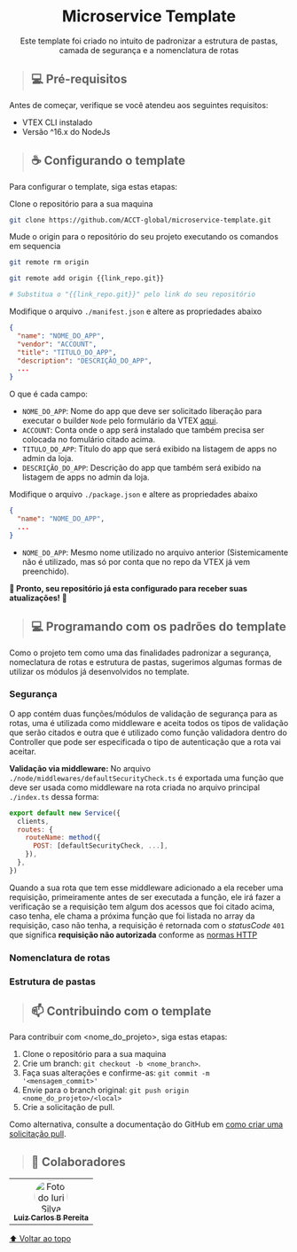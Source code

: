 <h1 align="center">
Microservice Template
</h1>

<p align="center">Este template foi criado no intuito de padronizar a estrutura de pastas, camada de segurança e a nomenclatura de rotas</p>

> ## 💻 Pré-requisitos

Antes de começar, verifique se você atendeu aos seguintes requisitos:

- VTEX CLI instalado
- Versão ^16.x do NodeJs

> ## ☕ Configurando o template

Para configurar o template, siga estas etapas:

Clone o repositório para a sua maquina

```bash
git clone https://github.com/ACCT-global/microservice-template.git
```

Mude o origin para o repositório do seu projeto executando os comandos em sequencia

```bash
git remote rm origin
```

```bash
git remote add origin {{link_repo.git}}

# Substitua o "{{link_repo.git}}" pelo link do seu repositório
```

Modifique o arquivo `./manifest.json` e altere as propriedades abaixo

```json
{
  "name": "NOME_DO_APP",
  "vendor": "ACCOUNT",
  "title": "TITULO_DO_APP",
  "description": "DESCRIÇÃO_DO_APP",
  ...
}
```

O que é cada campo:

- `NOME_DO_APP`: Nome do app que deve ser solicitado liberação para executar o builder `Node` pelo formulário da VTEX [aqui](https://docs.google.com/forms/d/e/1FAIpQLSfhuhFxvezMhPEoFlN9yFEkUifGQlGP4HmJQgx6GP32WZchBw/viewform).
- `ACCOUNT`: Conta onde o app será instalado que também precisa ser colocada no fomulário citado acima.
- `TITULO_DO_APP`: Titulo do app que será exibido na listagem de apps no admin da loja.
- `DESCRIÇÃO_DO_APP`: Descrição do app que também será exibido na listagem de apps no admin da loja.

Modifique o arquivo `./package.json` e altere as propriedades abaixo

```json
{
  "name": "NOME_DO_APP",
  ...
}
```

- `NOME_DO_APP`: Mesmo nome utilizado no arquivo anterior (Sistemicamente não é utilizado, mas só por conta que no repo da VTEX já vem preenchido).

**🚀 Pronto, seu repositório já esta configurado para receber suas atualizações! 🚀**

> ## 💻 Programando com os padrões do template

Como o projeto tem como uma das finalidades padronizar a segurança, nomeclatura de rotas e estrutura de pastas, sugerimos algumas formas de utilizar os módulos já desenvolvidos no template.

### Segurança

O app contém duas funções/módulos de validação de segurança para as rotas, uma é utilizada como middleware e aceita todos os tipos de validação que serão citados e outra que é utilizado como função validadora dentro do Controller que pode ser especificada o tipo de autenticação que a rota vai aceitar.

**Validação via middleware:**
No arquivo `./node/middlewares/defaultSecurityCheck.ts` é exportada uma função que deve ser usada como middleware na rota criada no arquivo principal `./index.ts` dessa forma:

```js
export default new Service({
  clients,
  routes: {
    routeName: method({
      POST: [defaultSecurityCheck, ...],
    }),
  },
})
```

Quando a sua rota que tem esse middleware adicionado a ela receber uma requisição, primeiramente antes de ser executada a função, ele irá fazer a verificação se a requisição tem algum dos acessos que foi citado acima, caso tenha, ele chama a próxima função que foi listada no array da requisição, caso não tenha, a requisição é retornada com o *statusCode* `401` que significa **requisição não autorizada** conforme as [normas HTTP](https://developer.mozilla.org/en-US/docs/Web/HTTP/Status)

### Nomenclatura de rotas

### Estrutura de pastas
> ## 📫 Contribuindo com o template

<!---Se o seu README for longo ou se você tiver algum processo ou etapas específicas que deseja que os contribuidores sigam, considere a criação de um arquivo CONTRIBUTING.md separado--->

Para contribuir com <nome_do_projeto>, siga estas etapas:

1. Clone o repositório para a sua maquina
2. Crie um branch: `git checkout -b <nome_branch>`.
3. Faça suas alterações e confirme-as: `git commit -m '<mensagem_commit>'`
4. Envie para o branch original: `git push origin <nome_do_projeto>/<local>`
5. Crie a solicitação de pull.

Como alternativa, consulte a documentação do GitHub em [como criar uma solicitação pull](https://help.github.com/en/github/collaborating-with-issues-and-pull-requests/creating-a-pull-request).

> ## 🤝 Colaboradores

<table>
  <tr>
    <td align="center">
      <a href="#">
        <img src="https://avatars.githubusercontent.com/u/115479427?v=4" width="60px;" style="border-radius: 100%;" alt="Foto do Iuri Silva no GitHub"/><br>
        <sub>
          <b>Luiz Carlos B Pereita</b>
        </sub>
      </a>
    </td>
  </tr>
</table>

[⬆ Voltar ao topo](#nome-do-projeto)<br>
